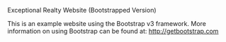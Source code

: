 Exceptional Realty Website (Bootstrapped Version)

This is an example website using the Bootstrap v3 framework.
More information on using Bootstrap can be found at:
http://getbootstrap.com
